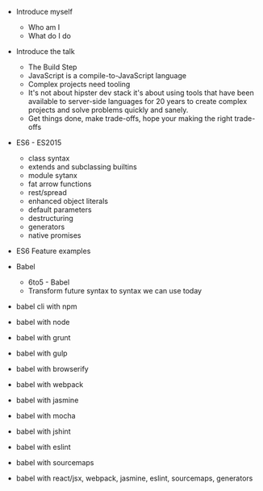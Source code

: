 * Introduce myself
  * Who am I
  * What do I do

* Introduce the talk
  * The Build Step
  * JavaScript is a compile-to-JavaScript language
  * Complex projects need tooling
  * It's not about hipster dev stack it's about using tools that have been available to server-side languages for 20 years to create complex projects and solve problems quickly and sanely.
  * Get things done, make trade-offs, hope your making the right trade-offs

* ES6 - ES2015
  * class syntax
  * extends and subclassing builtins
  * module sytanx
  * fat arrow functions
  * rest/spread
  * enhanced object literals
  * default parameters
  * destructuring
  * generators
  * native promises

* ES6 Feature examples

* Babel
  * 6to5 - Babel
  * Transform future syntax to syntax we can use today

* babel cli with npm
* babel with node
* babel with grunt
* babel with gulp
* babel with browserify
* babel with webpack
* babel with jasmine
* babel with mocha
* babel with jshint
* babel with eslint
* babel with sourcemaps
* babel with react/jsx, webpack, jasmine, eslint, sourcemaps, generators
